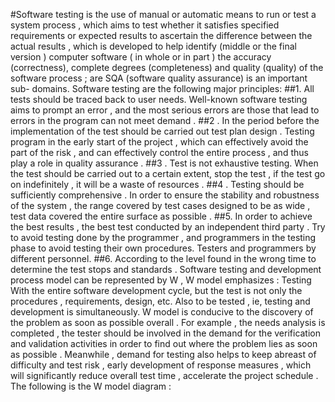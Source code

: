 #Software testing is the use of manual or automatic means to run or test a system process , which aims to test whether it satisfies specified requirements or expected results to ascertain the difference between the actual results , which is developed to help identify (middle or the final version ) computer software ( in whole or in part ) the accuracy (correctness), complete degrees (completeness) and quality (quality) of the software process ; are SQA (software quality assurance) is an important sub- domains.
Software testing are the following major principles:
##1. All tests should be traced back to user needs. Well-known software testing aims to prompt an error , and the most serious errors are those that lead to errors in the program can not meet demand .
##2 . In the period before the implementation of the test should be carried out test plan design . Testing program in the early start of the project , which can effectively avoid the part of the risk , and can effectively control the entire process , and thus play a role in quality assurance .
##3 . Test is not exhaustive testing. When the test should be carried out to a certain extent, stop the test , if the test go on indefinitely , it will be a waste of resources .
##4 . Testing should be sufficiently comprehensive . In order to ensure the stability and robustness of the system , the range covered by test cases designed to be as wide , test data covered the entire surface as possible .
##5. In order to achieve the best results , the best test conducted by an independent third party . Try to avoid testing done by the programmer , and programmers in the testing phase to avoid testing their own procedures. Testers and programmers by different personnel.
##6. According to the level found in the wrong time to determine the test stops and standards .
Software testing and development process model can be represented by W , W model emphasizes : Testing With the entire software development cycle, but the test is not only the procedures , requirements, design, etc. Also to be tested , ie, testing and development is simultaneously. W model is conducive to the discovery of the problem as soon as possible overall . For example , the needs analysis is completed , the tester should be involved in the demand for the verification and validation activities in order to find out where the problem lies as soon as possible . Meanwhile , demand for testing also helps to keep abreast of difficulty and test risk , early development of response measures , which will significantly reduce overall test time , accelerate the project schedule . The following is the W model diagram :
